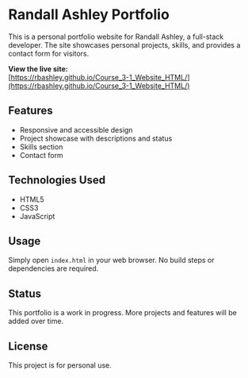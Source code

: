 # Randall Ashley Portfolio

This is a personal portfolio website for Randall Ashley, a full-stack developer. The site showcases personal projects, skills, and provides a contact form for visitors.

**View the live site:**  
[https://rbashley.github.io/Course_3-1_Website_HTML/](https://rbashley.github.io/Course_3-1_Website_HTML/)

## Features
- Responsive and accessible design
- Project showcase with descriptions and status
- Skills section
- Contact form

## Technologies Used
- HTML5
- CSS3
- JavaScript

## Usage
Simply open `index.html` in your web browser. No build steps or dependencies are required.

## Status
This portfolio is a work in progress. More projects and features will be added over time.

## License
This project is for personal use.
